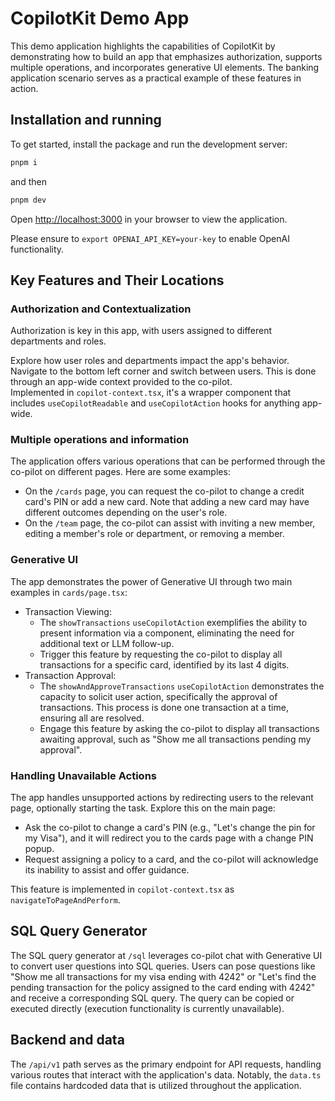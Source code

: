 # CopilotKit Demo App

This demo application highlights the capabilities of CopilotKit by demonstrating how to build an app that emphasizes authorization, supports multiple operations, and incorporates generative UI elements. The banking application scenario serves as a practical example of these features in action.

## Installation and running

To get started, install the package and run the development server:

```bash
pnpm i
```
and then
```bash
pnpm dev
```

Open [http://localhost:3000](http://localhost:3000) in your browser to view the application.

Please ensure to `export OPENAI_API_KEY=your-key` to enable OpenAI functionality.

## Key Features and Their Locations

### Authorization and Contextualization
Authorization is key in this app, with users assigned to different departments and roles.

Explore how user roles and departments impact the app's behavior. Navigate to the bottom left corner and switch between users. This is done through an app-wide context provided to the co-pilot.<br>
Implemented in `copilot-context.tsx`, it's a wrapper component that includes `useCopilotReadable` and `useCopilotAction` hooks for anything app-wide.

### Multiple operations and information

The application offers various operations that can be performed through the co-pilot on different pages. Here are some examples:

* On the `/cards` page, you can request the co-pilot to change a credit card's PIN or add a new card. Note that adding a new card may have different outcomes depending on the user's role.
* On the `/team` page, the co-pilot can assist with inviting a new member, editing a member's role or department, or removing a member.

### Generative UI

The app demonstrates the power of Generative UI through two main examples in `cards/page.tsx`:

- Transaction Viewing:
  - The `showTransactions` `useCopilotAction` exemplifies the ability to present information via a component, eliminating the need for additional text or LLM follow-up.
  - Trigger this feature by requesting the co-pilot to display all transactions for a specific card, identified by its last 4 digits.
- Transaction Approval:
  - The `showAndApproveTransactions` `useCopilotAction` demonstrates the capacity to solicit user action, specifically the approval of transactions. This process is done one transaction at a time, ensuring all are resolved.
  - Engage this feature by asking the co-pilot to display all transactions awaiting approval, such as "Show me all transactions pending my approval".

### Handling Unavailable Actions

The app handles unsupported actions by redirecting users to the relevant page, optionally starting the task. Explore this on the main page:

- Ask the co-pilot to change a card's PIN (e.g., "Let's change the pin for my Visa"), and it will redirect you to the cards page with a change PIN popup.
- Request assigning a policy to a card, and the co-pilot will acknowledge its inability to assist and offer guidance.

This feature is implemented in `copilot-context.tsx` as `navigateToPageAndPerform`.

## SQL Query Generator

The SQL query generator at `/sql` leverages co-pilot chat with Generative UI to convert user questions into SQL queries. Users can pose questions like "Show me all transactions for my visa ending with 4242" or "Let's find the pending transaction for the policy assigned to the card ending with 4242" and receive a corresponding SQL query. The query can be copied or executed directly (execution functionality is currently unavailable).

## Backend and data

The `/api/v1` path serves as the primary endpoint for API requests, handling various routes that interact with the application's data. Notably, the `data.ts` file contains hardcoded data that is utilized throughout the application.

